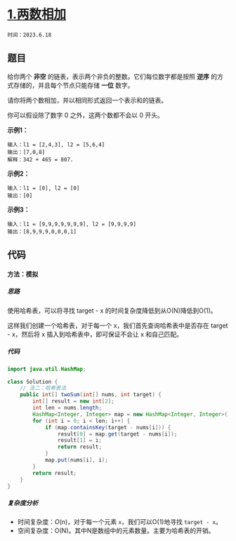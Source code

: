 # [1.两数相加](https://leetcode.cn/problems/add-two-numbers/)

`时间：2023.6.18`

## 题目

给你两个 **非空** 的链表，表示两个非负的整数。它们每位数字都是按照 **逆序** 的方式存储的，并且每个节点只能存储 **一位** 数字。

请你将两个数相加，并以相同形式返回一个表示和的链表。

你可以假设除了数字 0 之外，这两个数都不会以 0 开头。

**示例1：**

```
输入：l1 = [2,4,3], l2 = [5,6,4]
输出：[7,0,8]
解释：342 + 465 = 807.
```

**示例2：**

```
输入：l1 = [0], l2 = [0]
输出：[0]
```

**示例3：**

```
输入：l1 = [9,9,9,9,9,9,9], l2 = [9,9,9,9]
输出：[8,9,9,9,0,0,0,1]
```

## 代码

#### 方法：模拟

##### 思路

使用哈希表，可以将寻找 target - x 的时间复杂度降低到从O(N)降低到O(1)。

这样我们创建一个哈希表，对于每一个 x，我们首先查询哈希表中是否存在 target - x，然后将 x 插入到哈希表中，即可保证不会让 x 和自己匹配。

##### 代码

```java
import java.util.HashMap;

class Solution {
    // 法二：哈希表法
    public int[] twoSum(int[] nums, int target) {
        int[] result = new int[2];
        int len = nums.length;
        HashMap<Integer, Integer> map = new HashMap<Integer, Integer>();
        for (int i = 0; i < len; i++) {
            if (map.containsKey(target - nums[i])) {
                result[0] = map.get(target - nums[i]);
                result[1] = i;
                return result;
            }
            map.put(nums[i], i);
        }
        return result;
    }
}
```

##### 复杂度分析

- 时间复杂度：*O*(n)，对于每一个元素 `x`，我们可以O(1)地寻找 `target - x`。
- 空间复杂度：O(N)。其中N是数组中的元素数量。主要为哈希表的开销。